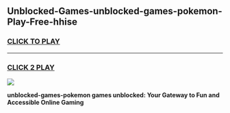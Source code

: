
## Unblocked-Games-unblocked-games-pokemon-Play-Free-hhise
<h3>
<a href="https://premium76.site?title=unblocked-games-pokemon&ref=21A">CLICK TO PLAY</a></h3>
<hr>

<h3>
<a href="https://premium76.site?title=unblocked-games-pokemon&ref=21A">CLICK 2 PLAY</a>
  
</h3>

<a href="https://premium76.site?title=unblocked-games-pokemon&ref=21A"><img src="https://clearcache.store/games.png"></a>


**unblocked-games-pokemon games unblocked: Your Gateway to Fun and Accessible Online Gaming**
